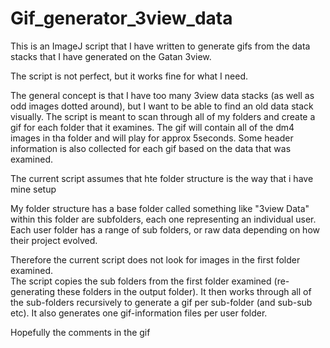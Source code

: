 # Gif_generator_3view_data
This is an ImageJ script that I have written to generate gifs from the data stacks that I have generated on the Gatan 3view.


The script is not perfect, but it works fine for what I need.

The general concept is that I have too many 3view data stacks (as well as odd images dotted around), but I want to be able
to find an old data stack visually.
The script is meant to scan through all of my folders and create a gif for each folder that it examines.  The gif will contain
all of the dm4 images in tha folder and will play for approx 5seconds.
Some header information is also collected for each gif based on the data that was examined. 

The current script assumes that hte folder structure is the way that i have mine setup

My folder structure has a base folder called something like "3view Data"
within this folder are subfolders, each one representing an individual user.
Each user folder has a range of sub folders, or raw data depending on how their project evolved.

Therefore the current script does not look for images in the first folder examined.  
The script copies the sub folders from the first folder examined (re-generating these folders in the output folder).
It then works through all of the sub-folders recursively to generate a gif per sub-folder (and sub-sub etc).
It also generates one gif-information files per user folder.

Hopefully the comments in the gif 
